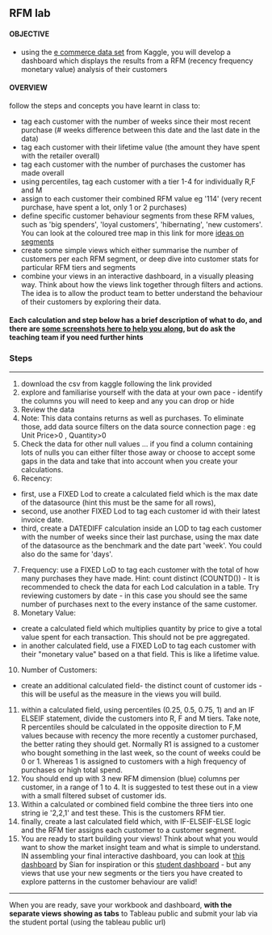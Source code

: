 ## RFM lab 

#### OBJECTIVE 
+ using the [e commerce data set](https://www.kaggle.com/carrie1/ecommerce-data) from Kaggle, you will develop a dashboard which displays the results from a RFM (recency frequency monetary value) analysis of their customers

#### OVERVIEW 
follow the steps and concepts you have learnt in class to: 
+ tag each customer with the number of weeks since their most recent purchase (# weeks difference between this date and the last date in the data)
+ tag each customer with their lifetime value (the amount they have spent with the retailer overall)
+ tag each customer with the number of purchases the customer has made overall
+ using percentiles, tag each customer with a tier 1-4 for individually R,F and M 
+ assign to each customer their combined RFM value eg '114' (very recent purchase, have spent a lot, only 1 or 2 purchases)
+ define specific customer behaviour segments from these RFM values, such as 'big spenders', 'loyal customers', 'hibernating', 'new customers'. You can look at the coloured tree map in this link for more [ideas on segments](https://clevertap.com/blog/rfm-analysis/)
+ create some simple views which either summarise the number of customers per each RFM segment, or deep dive into customer stats for particular RFM tiers and segments 
+ combine your views in an interactive dashboard, in a visually pleasing way. Think about how the views link together through filters and actions. The idea is to allow the product team to better understand the behaviour of their customers by exploring their data. 


#### Each calculation and step below has a brief description of what to do, and there are [some screenshots here to help you along](https://github.com/student-IH-labs-and-stuff/BCNDATA2022/tree/main/Labs/Tableau/RFMscreenshots), but do ask the teaching team if you need further hints

### Steps 
----
1. download the csv from kaggle following the link provided 
2. explore and familiarise yourself with the data at your own pace - identify the columns you will need to keep and any you can drop or hide
3. Review the data 
4. Note: This data contains returns as well as purchases. To eliminate those, add data source filters on the data source connection page : eg Unit Price>0 , Quantity>0 
5. Check the data for other null values ... if you find a column containing lots of nulls you can either filter those away or choose to accept some gaps in the data and take that into account when you create your calculations. 
6. Recency: 
- first, use a FIXED Lod to create a calculated field which is the max date of the datasource (hint this must be the same for all rows),  
- second, use another FIXED Lod to tag each customer id with their latest invoice date. 
- third, create a DATEDIFF calculation inside an LOD to tag each customer with the number of weeks since their last purchase, using the max date of the datasource as the benchmark and the date part 'week'. You could also do the same for 'days'. 
7. Frequency: use a FIXED LoD to tag each customer with the total of how many purchases they have made. Hint: count distinct (COUNTD())                  - It is recommended to check the data for each Lod calculation in a table. Try reviewing customers by date - in this case you should see the same number of purchases next to the every instance of the same customer. 
9. Monetary Value: 
- create a calculated field which multiplies quantity by price to give a total value spent for each transaction. This should not be pre aggregated. 
- in another calculated field, use a FIXED LoD to tag each customer with their "monetary value" based on a that field. This is like a lifetime value. 
10. Number of Customers:
- create an additional calculated field- the distinct count of customer ids -  this will be useful as the measure in the views you will build.
11. within a calculated field, using percentiles (0.25, 0.5, 0.75, 1) and an IF ELSEIF statement, divide the customers into R, F and M tiers. Take note, R percentiles should be calculated in the opposite direction to F,M values  because with recency the more recently a customer purchased, the better rating they should get. Normally R1 is assigned to a customer who bought something in the last week, so the count of weeks could be 0 or 1. Whereas 1 is assigned to customers with a high frequency of purchases or high total spend.
12.  You should end up with 3 new RFM dimension (blue) columns per customer, in a range of 1 to 4. It is suggested to test these out in a view with a small filtered subset of customer ids. 
13. Within a calculated or combined field combine the three tiers into one string ie '2,2,1' and test these. This is the customers RFM tier. 
14. finally, create a last calculated field which, with IF-ELSEIF-ELSE logic and the RFM tier assigns each customer to a customer segment. 
15. You are ready to start building your views! Think about what you would want to show the market insight team and what is simple to understand. IN assembling your final interactive dashboard, you can look at [this dashboard](https://public.tableau.com/profile/sianedavies#!/vizhome/RFManalysis_16184195515190/RFMDashboard-ECommerceRetailDS) by Sian for inspiration or this [student dashboard](https://public.tableau.com/app/profile/marcsoler/viz/RFMAnalysis_16436479133870/RFManalysis) - but any views that use your new segments or the tiers you have created to explore patterns in the customer behaviour are valid! 

---- 

When you are ready, save your workbook and dashboard, **with the separate views showing as tabs** to Tableau public and submit your lab via the student portal (using the tableau public url)



